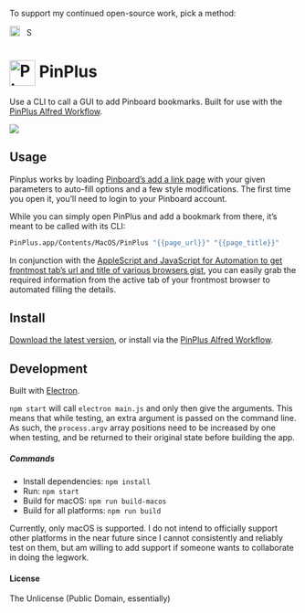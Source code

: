 To support my continued open-source work, pick a method:

[<img src='https://upload.wikimedia.org/wikipedia/commons/5/53/PayPal_2014_logo.svg' height='18' alt='Support via Paypal'>](https://www.paypal.me/vitorgalvao)&nbsp;&nbsp;
[<img src='https://upload.wikimedia.org/wikipedia/commons/c/c5/Bitcoin_logo.svg' height='15' alt='Support via Bitcoin'>](http://vitorgalvao.com/bitcoin_tip_jar.html)

# <img src='https://i.imgur.com/4cX4Eex.png' width='45' align='center' alt='PinPlus logo'> PinPlus

Use a CLI to call a GUI to add Pinboard bookmarks. Built for use with the [PinPlus Alfred Workflow](https://github.com/vitorgalvao/alfred-workflows/tree/master/PinPlus).

![](https://i.imgur.com/NasZq96.png)

## Usage

Pinplus works by loading [Pinboard’s add a link page](https://pinboard.in/add) with your given parameters to auto-fill options and a few style modifications. The first time you open it, you’ll need to login to your Pinboard account.

While you can simply open PinPlus and add a bookmark from there, it’s meant to be called with its CLI:

```bash
PinPlus.app/Contents/MacOS/PinPlus "{{page_url}}" "{{page_title}}"
```

In conjunction with the [AppleScript and JavaScript for Automation to get frontmost tab’s url and title of various browsers gist](https://gist.github.com/vitorgalvao/5392178), you can easily grab the required information from the active tab of your frontmost browser to automated filling the details.

## Install

[Download the latest version](https://github.com/vitorgalvao/pinplus/releases), or install via the [PinPlus Alfred Workflow](https://github.com/vitorgalvao/alfred-workflows/tree/master/PinPlus).

## Development

Built with [Electron](http://electron.atom.io).

`npm start` will call `electron main.js` and only then give the arguments. This means that while testing, an extra argument is passed on the command line. As such, the `process.argv` array positions need to be increased by one when testing, and be returned to their original state before building the app.

##### Commands

- Install dependencies: `npm install`
- Run: `npm start`
- Build for macOS: `npm run build-macos`
- Build for all platforms: `npm run build`

Currently, only macOS is supported. I do not intend to officially support other platforms in the near future since I cannot consistently and reliably test on them, but am willing to add support if someone wants to collaborate in doing the legwork.

#### License

The Unlicense (Public Domain, essentially)
